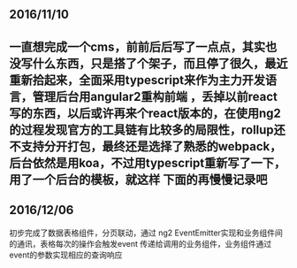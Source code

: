 ## 2016/11/10
一直想完成一个cms，前前后后写了一点点，其实也没写什么东西，只是搭了个架子，而且停了很久，最近重新拾起来，全面采用typescript来作为主力开发语言，管理后台用angular2重构前端
，丢掉以前react写的东西，以后或许再来个react版本的，在使用ng2的过程发现官方的工具链有比较多的局限性，rollup还不支持分开打包，最终还是选择了熟悉的webpack，后台依然是用koa，不过用typescript重新写了一下，用了一个后台的模板，就这样
下面的再慢慢记录吧
----
## 2016/12/06
初步完成了数据表格组件，分页联动，通过 ng2 EventEmitter实现和业务组件间的通讯，表格每次的操作会触发event 传递给调用的业务组件，业务组件通过event的参数实现相应的查询响应

